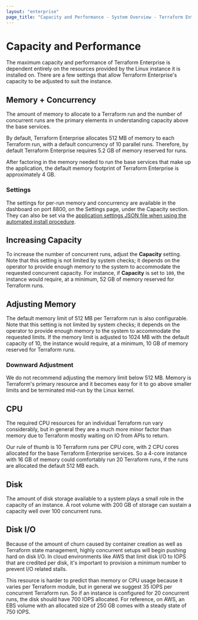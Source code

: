 ```yaml
---
layout: "enterprise"
page_title: "Capacity and Performance - System Overview - Terraform Enterprise"
---
```


# Capacity and Performance

The maximum capacity and performance of Terraform Enterprise is dependent entirely on the resources
provided by the Linux instance it is installed on. There are a few settings that allow Terraform Enterprise's capacity to be adjusted to suit the instance.

## Memory + Concurrency

The amount of memory to allocate to a Terraform run and the number of concurrent runs are the primary elements in
understanding capacity above the base services.

By default, Terraform Enterprise allocates 512 MB of memory to each Terraform run, with a default concurrency of 10 parallel runs.
Therefore, by default Terraform Enterprise requires 5.2 GB of memory reserved for runs.

After factoring in the memory needed to run the base services that make up the application, the default memory footprint of Terraform Enterprise is approximately 4 GB.

### Settings

The settings for per-run memory and concurrency are available in the dashboard on port 8800, on the Settings page, under the Capacity section. They can also be set via
the [application settings JSON file when using the automated install procedure](../install/automating-the-installer.html#available-settings).

## Increasing Capacity

To increase the number of concurrent runs, adjust the **Capacity** setting. Note that this setting is not limited by
system checks; it depends on the operator to provide enough memory to the system to accommodate the requested
concurrent capacity. For instance, if **Capacity** is set to `100`, the instance would require, at a minimum,
52 GB of memory reserved for Terraform runs.

## Adjusting Memory

The default memory limit of 512 MB per Terraform run is also configurable. Note that this setting is not limited by
system checks; it depends on the operator to provide enough memory to the system to accommodate the requested limits.
If the memory limit is adjusted to 1024 MB with the default capacity of 10, the instance would require, at a minimum,
10 GB of memory reserved for Terraform runs.

### Downward Adjustment

We do not recommend adjusting the memory limit below 512 MB. Memory is Terraform's primary resource and it
becomes easy for it to go above smaller limits and be terminated mid-run by the Linux kernel.

## CPU

The required CPU resources for an individual Terraform run vary considerably, but in general they are a much more minor
factor than memory due to Terraform mostly waiting on IO from APIs to return.

Our rule of thumb is 10 Terraform runs per CPU core, with 2 CPU cores allocated for the base Terraform Enterprise services.
So a 4-core instance with 16 GB of memory could comfortably run 20 Terraform runs, if the runs are allocated the default
512 MB each.

## Disk

The amount of disk storage available to a system plays a small role in the capacity of an instance.
A root volume with 200 GB of storage can sustain a capacity well over 100 concurrent runs.

## Disk I/O

Because of the amount of churn caused by container creation as well as Terraform state management,
highly concurrent setups will begin pushing hard on disk I/O. In cloud environments like AWS that limit disk
I/O to IOPS that are credited per disk, it's important to provision a minimum number to prevent I/O related
stalls.

This resource is harder to predict than memory or CPU usage because it varies per Terraform module,
but in general we suggest 35 IOPS per concurrent Terraform run. So if an instance is configured for
20 concurrent runs, the disk should have 700 IOPS allocated. For reference, on AWS, an EBS volume
with an allocated size of 250 GB comes with a steady state of 750 IOPS.

